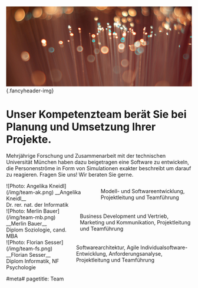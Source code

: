 ![](/img/accurate-bild-team.jpg) {.fancyheader-img}
<div class="fancyheader"><h1><span>
Unser Kompetenzteam berät Sie bei<br />
Planung und Umsetzung Ihrer Projekte.
</span></h1></div>

Mehrjährige Forschung und Zusammenarbeit mit der technischen Universität München haben dazu beigetragen eine Software zu entwickeln, die Personenströme in Form von Simulationen exakter beschreibt um darauf zu reagieren. Fragen Sie uns! Wir beraten Sie gerne.

<div class="teambox four columns alpha border" markdown="1">
![Photo: Angelika Kneidl](/img/team-ak.png)
__Angelika Kneidl__ <br />
Dr. rer. nat. der Informatik<br />
<ak@accu-rate.de>

Modell- und Softwareentwicklung, Projektleitung und Teamführung
</div>

<div class="teambox four columns border" markdown="1">
![Photo: Merlin Bauer](/img/team-mb.png)
__Merlin Bauer__ <br />
Diplom Soziologie, cand. MBA<br />
<mb@accu-rate.de>

Business Development und Vertrieb, Marketing und Kommunikation, Projektleitung und Teamführung
</div>

<div class="teambox four columns omega border" markdown="1">
![Photo: Florian Sesser](/img/team-fs.png)
__Florian Sesser__ <br />
Diplom Informatik, NF Psychologie <br />
<fs@accu-rate.de>

Softwarearchitektur, Agile Individualsoftware-Entwicklung, Anforderungsanalyse, Projektleitung und Teamführung
</div>


#meta#
pagetitle: Team

